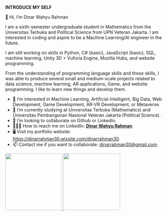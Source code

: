 **INTRODUCE MY SELF**

👋 Hi, I’m Dinar Wahyu Rahman

I am a sixth-semester undergraduate student in Mathematics from the Universitas Terbuka and Political Science from UPN Veteran Jakarta. I am interested in coding and aspire to be a Machine Learning/AI engineer in the future.

I am still working on skills in Python, C# (basic), JavaScript (basic), SQL, machine learning, Unity 3D + Vuforia Engine, Mozilla Hubs, and website programming.

From the understanding of programming language skills and these skills, I was able to produce several small and medium-scale projects related to data science, machine learning, AR applications, Game, and website programming. I like to learn new things and develop them.


- 👀 I’m interested in Machine Learning, Artificial Intelligent, Big Data, Web Development, Game Development, AR-VR Development, or Metaverse.
- 🌱 I’m currently studying at Universitas Terbuka (Mathematics) and Universitas Pembangunan Nasional Veteran Jakarta (Political Science).
- 💞️ I’m looking to collaborate on Github or LinkedIn.
- 👩🏻‍💼 How to reach me on LinkedIn: **[Dinar Wahyu Rahman](https://www.linkedin.com/in/dinar-wahyu-rahman-00a405162/)**.
- 🖥 Visit my portfolio website: https://dinarrahman30.wixsite.com/dinarrahman30.
- 📫 Contact me if you want to collaborate: dinarrahman30@gmail.com.

<p align="left">
<a href="https://github.com/dinarrahman30">
  <img height="180em" src="https://github-readme-stats-eight-theta.vercel.app/api?username=dinarrahman30&show_icons=true&theme=algolia&include_all_commits=true&count_private=true"/>
  <img height="180em" src="https://github-readme-stats-eight-theta.vercel.app/api/top-langs/?username=dinarrahman30&layout=compact&langs_count=8&theme=algolia"/>
</a>
</p>

<!---
dinarrahman30/dinarrahman30 is a ✨ special ✨ repository because its `README.md` (this file) appears on your GitHub profile.
You can click the Preview link to take a look at your changes.
--->
